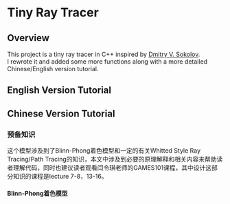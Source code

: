 # Tiny Ray Tracer
## Overview
This project is a tiny ray tracer in C++ inspired by [Dmitry V. Sokolov](https://github.com/ssloy).<br>
I rewrote it and added some more functions along with a more detailed Chinese/English version tutorial.
## English Version Tutorial
## Chinese Version Tutorial
### 预备知识
这个模型涉及到了Blinn-Phong着色模型和一定的有关Whitted Style Ray Tracing/Path Tracing的知识，本文中涉及到必要的原理解释和相关内容来帮助读者理解代码，同时也建议读者观看闫令琪老师的GAMES101课程，其中设计这部分知识的课程是lecture 7-8，13-16。
#### Blinn-Phong着色模型
